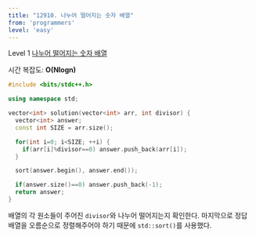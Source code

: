 ```yaml
---
title: "12910. 나누어 떨어지는 숫자 배열"
from: 'programmers'
level: 'easy'
---
```


Level 1 [나누어 떨어지는 숫자 배열](https://programmers.co.kr/learn/courses/30/lessons/12910)

시간 복잡도: **O(Nlogn)**


```cpp
#include <bits/stdc++.h>

using namespace std;

vector<int> solution(vector<int> arr, int divisor) {
  vector<int> answer;
  const int SIZE = arr.size();

  for(int i=0; i<SIZE; ++i) {
    if(arr[i]%divisor==0) answer.push_back(arr[i]);
  }

  sort(answer.begin(), answer.end());

  if(answer.size()==0) answer.push_back(-1);
  return answer;
}
```


배열의 각 원소들이 주어진 `divisor`와 나누어 떨어지는지 확인한다.
마지막으로 정답 배열을 오름순으로 정렬해주어야 하기 때문에 `std::sort()`를 사용했다.